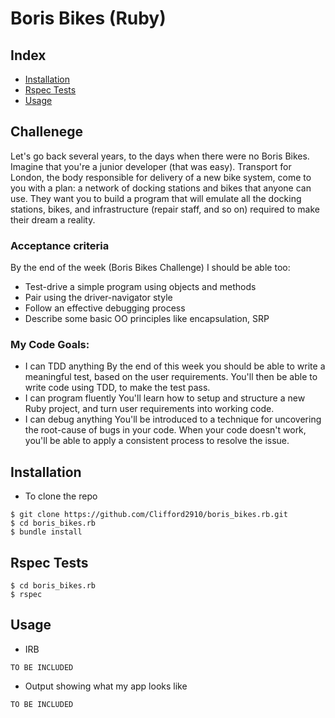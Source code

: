 # Boris Bikes (Ruby)

## Index
* [Installation](#Install)
* [Rspec Tests](#Rspec)
* [Usage](#Usage)

## Challenege

Let's go back several years, to the days when there were no Boris Bikes. Imagine that you're a junior developer (that was easy). Transport for London, the body responsible for delivery of a new bike system, come to you with a plan: a network of docking stations and bikes that anyone can use. They want you to build a program that will emulate all the docking stations, bikes, and infrastructure (repair staff, and so on) required to make their dream a reality.

### Acceptance criteria

By the end of the week (Boris Bikes Challenge) I should be able too:
* Test-drive a simple program using objects and methods
* Pair using the driver-navigator style
* Follow an effective debugging process
* Describe some basic OO principles like encapsulation, SRP

### My Code Goals:
* I can TDD anything
By the end of this week you should be able to write a meaningful test, based on the user requirements. You'll then be able to write code using TDD, to make the test pass.
* I can program fluently
You'll learn how to setup and structure a new Ruby project, and turn user requirements into working code.
* I can debug anything
You'll be introduced to a technique for uncovering the root-cause of bugs in your code. When your code doesn't work, you'll be able to apply a consistent process to resolve the issue.

## <a name="Install">Installation</a>
* To clone the repo
```shell
$ git clone https://github.com/Clifford2910/boris_bikes.rb.git
$ cd boris_bikes.rb
$ bundle install
```

## <a name="Rspec">Rspec Tests</a>
```shell
$ cd boris_bikes.rb
$ rspec
```

## <a name="Usage">Usage</a>
* IRB
```
TO BE INCLUDED
```
* Output showing what my app looks like
```
TO BE INCLUDED
```
